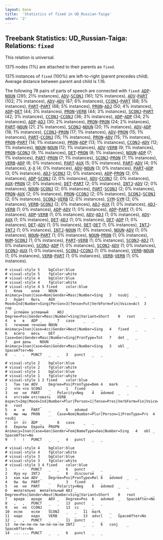 ```yaml
---
layout: base
title:  'Statistics of fixed in UD_Russian-Taiga'
udver: '2'
---
```


## Treebank Statistics: UD_Russian-Taiga: Relations: `fixed`

This relation is universal.

1375 nodes (1%) are attached to their parents as `fixed`.

1375 instances of `fixed` (100%) are left-to-right (parent precedes child).
Average distance between parent and child is 1.16.

The following 78 pairs of parts of speech are connected with `fixed`: <tt><a href="ru_taiga-pos-ADP.html">ADP</a></tt>-<tt><a href="ru_taiga-pos-NOUN.html">NOUN</a></tt> (285; 21% instances), <tt><a href="ru_taiga-pos-ADV.html">ADV</a></tt>-<tt><a href="ru_taiga-pos-SCONJ.html">SCONJ</a></tt> (161; 12% instances), <tt><a href="ru_taiga-pos-ADV.html">ADV</a></tt>-<tt><a href="ru_taiga-pos-PART.html">PART</a></tt> (102; 7% instances), <tt><a href="ru_taiga-pos-ADV.html">ADV</a></tt>-<tt><a href="ru_taiga-pos-ADV.html">ADV</a></tt> (87; 6% instances), <tt><a href="ru_taiga-pos-CCONJ.html">CCONJ</a></tt>-<tt><a href="ru_taiga-pos-PART.html">PART</a></tt> (68; 5% instances), <tt><a href="ru_taiga-pos-PART.html">PART</a></tt>-<tt><a href="ru_taiga-pos-PART.html">PART</a></tt> (68; 5% instances), <tt><a href="ru_taiga-pos-PRON.html">PRON</a></tt>-<tt><a href="ru_taiga-pos-ADJ.html">ADJ</a></tt> (50; 4% instances), <tt><a href="ru_taiga-pos-ADP.html">ADP</a></tt>-<tt><a href="ru_taiga-pos-DET.html">DET</a></tt> (44; 3% instances), <tt><a href="ru_taiga-pos-PRON.html">PRON</a></tt>-<tt><a href="ru_taiga-pos-VERB.html">VERB</a></tt> (44; 3% instances), <tt><a href="ru_taiga-pos-SCONJ.html">SCONJ</a></tt>-<tt><a href="ru_taiga-pos-PART.html">PART</a></tt> (42; 3% instances), <tt><a href="ru_taiga-pos-CCONJ.html">CCONJ</a></tt>-<tt><a href="ru_taiga-pos-CCONJ.html">CCONJ</a></tt> (36; 3% instances), <tt><a href="ru_taiga-pos-ADP.html">ADP</a></tt>-<tt><a href="ru_taiga-pos-ADP.html">ADP</a></tt> (34; 2% instances), <tt><a href="ru_taiga-pos-ADP.html">ADP</a></tt>-<tt><a href="ru_taiga-pos-ADJ.html">ADJ</a></tt> (30; 2% instances), <tt><a href="ru_taiga-pos-PRON.html">PRON</a></tt>-<tt><a href="ru_taiga-pos-PRON.html">PRON</a></tt> (24; 2% instances), <tt><a href="ru_taiga-pos-PART.html">PART</a></tt>-<tt><a href="ru_taiga-pos-NOUN.html">NOUN</a></tt> (21; 2% instances), <tt><a href="ru_taiga-pos-SCONJ.html">SCONJ</a></tt>-<tt><a href="ru_taiga-pos-NOUN.html">NOUN</a></tt> (20; 1% instances), <tt><a href="ru_taiga-pos-ADV.html">ADV</a></tt>-<tt><a href="ru_taiga-pos-ADP.html">ADP</a></tt> (18; 1% instances), <tt><a href="ru_taiga-pos-CCONJ.html">CCONJ</a></tt>-<tt><a href="ru_taiga-pos-PRON.html">PRON</a></tt> (17; 1% instances), <tt><a href="ru_taiga-pos-ADV.html">ADV</a></tt>-<tt><a href="ru_taiga-pos-PRON.html">PRON</a></tt> (15; 1% instances), <tt><a href="ru_taiga-pos-PART.html">PART</a></tt>-<tt><a href="ru_taiga-pos-CCONJ.html">CCONJ</a></tt> (15; 1% instances), <tt><a href="ru_taiga-pos-PRON.html">PRON</a></tt>-<tt><a href="ru_taiga-pos-ADV.html">ADV</a></tt> (15; 1% instances), <tt><a href="ru_taiga-pos-PRON.html">PRON</a></tt>-<tt><a href="ru_taiga-pos-PART.html">PART</a></tt> (14; 1% instances), <tt><a href="ru_taiga-pos-PRON.html">PRON</a></tt>-<tt><a href="ru_taiga-pos-ADP.html">ADP</a></tt> (13; 1% instances), <tt><a href="ru_taiga-pos-CCONJ.html">CCONJ</a></tt>-<tt><a href="ru_taiga-pos-ADV.html">ADV</a></tt> (12; 1% instances), <tt><a href="ru_taiga-pos-NOUN.html">NOUN</a></tt>-<tt><a href="ru_taiga-pos-NOUN.html">NOUN</a></tt> (12; 1% instances), <tt><a href="ru_taiga-pos-ADV.html">ADV</a></tt>-<tt><a href="ru_taiga-pos-VERB.html">VERB</a></tt> (9; 1% instances), <tt><a href="ru_taiga-pos-PRON.html">PRON</a></tt>-<tt><a href="ru_taiga-pos-SCONJ.html">SCONJ</a></tt> (9; 1% instances), <tt><a href="ru_taiga-pos-DET.html">DET</a></tt>-<tt><a href="ru_taiga-pos-PRON.html">PRON</a></tt> (8; 1% instances), <tt><a href="ru_taiga-pos-NOUN.html">NOUN</a></tt>-<tt><a href="ru_taiga-pos-ADP.html">ADP</a></tt> (7; 1% instances), <tt><a href="ru_taiga-pos-PART.html">PART</a></tt>-<tt><a href="ru_taiga-pos-PRON.html">PRON</a></tt> (7; 1% instances), <tt><a href="ru_taiga-pos-SCONJ.html">SCONJ</a></tt>-<tt><a href="ru_taiga-pos-PRON.html">PRON</a></tt> (7; 1% instances), <tt><a href="ru_taiga-pos-VERB.html">VERB</a></tt>-<tt><a href="ru_taiga-pos-ADP.html">ADP</a></tt> (6; 0% instances), <tt><a href="ru_taiga-pos-PART.html">PART</a></tt>-<tt><a href="ru_taiga-pos-AUX.html">AUX</a></tt> (5; 0% instances), <tt><a href="ru_taiga-pos-PART.html">PART</a></tt>-<tt><a href="ru_taiga-pos-ADV.html">ADV</a></tt> (4; 0% instances), <tt><a href="ru_taiga-pos-X.html">X</a></tt>-<tt><a href="ru_taiga-pos-X.html">X</a></tt> (4; 0% instances), <tt><a href="ru_taiga-pos-ADV.html">ADV</a></tt>-<tt><a href="ru_taiga-pos-NOUN.html">NOUN</a></tt> (3; 0% instances), <tt><a href="ru_taiga-pos-PART.html">PART</a></tt>-<tt><a href="ru_taiga-pos-ADP.html">ADP</a></tt> (3; 0% instances), <tt><a href="ru_taiga-pos-ADJ.html">ADJ</a></tt>-<tt><a href="ru_taiga-pos-SCONJ.html">SCONJ</a></tt> (2; 0% instances), <tt><a href="ru_taiga-pos-ADP.html">ADP</a></tt>-<tt><a href="ru_taiga-pos-PRON.html">PRON</a></tt> (2; 0% instances), <tt><a href="ru_taiga-pos-ADP.html">ADP</a></tt>-<tt><a href="ru_taiga-pos-SCONJ.html">SCONJ</a></tt> (2; 0% instances), <tt><a href="ru_taiga-pos-ADV.html">ADV</a></tt>-<tt><a href="ru_taiga-pos-CCONJ.html">CCONJ</a></tt> (2; 0% instances), <tt><a href="ru_taiga-pos-AUX.html">AUX</a></tt>-<tt><a href="ru_taiga-pos-PRON.html">PRON</a></tt> (2; 0% instances), <tt><a href="ru_taiga-pos-DET.html">DET</a></tt>-<tt><a href="ru_taiga-pos-PART.html">PART</a></tt> (2; 0% instances), <tt><a href="ru_taiga-pos-INTJ.html">INTJ</a></tt>-<tt><a href="ru_taiga-pos-ADV.html">ADV</a></tt> (2; 0% instances), <tt><a href="ru_taiga-pos-NOUN.html">NOUN</a></tt>-<tt><a href="ru_taiga-pos-SCONJ.html">SCONJ</a></tt> (2; 0% instances), <tt><a href="ru_taiga-pos-PART.html">PART</a></tt>-<tt><a href="ru_taiga-pos-SCONJ.html">SCONJ</a></tt> (2; 0% instances), <tt><a href="ru_taiga-pos-PRON.html">PRON</a></tt>-<tt><a href="ru_taiga-pos-AUX.html">AUX</a></tt> (2; 0% instances), <tt><a href="ru_taiga-pos-PRON.html">PRON</a></tt>-<tt><a href="ru_taiga-pos-CCONJ.html">CCONJ</a></tt> (2; 0% instances), <tt><a href="ru_taiga-pos-SCONJ.html">SCONJ</a></tt>-<tt><a href="ru_taiga-pos-SCONJ.html">SCONJ</a></tt> (2; 0% instances), <tt><a href="ru_taiga-pos-SCONJ.html">SCONJ</a></tt>-<tt><a href="ru_taiga-pos-VERB.html">VERB</a></tt> (2; 0% instances), <tt><a href="ru_taiga-pos-SYM.html">SYM</a></tt>-<tt><a href="ru_taiga-pos-SYM.html">SYM</a></tt> (2; 0% instances), <tt><a href="ru_taiga-pos-VERB.html">VERB</a></tt>-<tt><a href="ru_taiga-pos-SCONJ.html">SCONJ</a></tt> (2; 0% instances), <tt><a href="ru_taiga-pos-ADJ.html">ADJ</a></tt>-<tt><a href="ru_taiga-pos-AUX.html">AUX</a></tt> (1; 0% instances), <tt><a href="ru_taiga-pos-ADJ.html">ADJ</a></tt>-<tt><a href="ru_taiga-pos-VERB.html">VERB</a></tt> (1; 0% instances), <tt><a href="ru_taiga-pos-ADP.html">ADP</a></tt>-<tt><a href="ru_taiga-pos-ADV.html">ADV</a></tt> (1; 0% instances), <tt><a href="ru_taiga-pos-ADP.html">ADP</a></tt>-<tt><a href="ru_taiga-pos-PART.html">PART</a></tt> (1; 0% instances), <tt><a href="ru_taiga-pos-ADP.html">ADP</a></tt>-<tt><a href="ru_taiga-pos-VERB.html">VERB</a></tt> (1; 0% instances), <tt><a href="ru_taiga-pos-ADV.html">ADV</a></tt>-<tt><a href="ru_taiga-pos-ADJ.html">ADJ</a></tt> (1; 0% instances), <tt><a href="ru_taiga-pos-ADV.html">ADV</a></tt>-<tt><a href="ru_taiga-pos-AUX.html">AUX</a></tt> (1; 0% instances), <tt><a href="ru_taiga-pos-DET.html">DET</a></tt>-<tt><a href="ru_taiga-pos-ADJ.html">ADJ</a></tt> (1; 0% instances), <tt><a href="ru_taiga-pos-DET.html">DET</a></tt>-<tt><a href="ru_taiga-pos-ADP.html">ADP</a></tt> (1; 0% instances), <tt><a href="ru_taiga-pos-DET.html">DET</a></tt>-<tt><a href="ru_taiga-pos-ADV.html">ADV</a></tt> (1; 0% instances), <tt><a href="ru_taiga-pos-DET.html">DET</a></tt>-<tt><a href="ru_taiga-pos-DET.html">DET</a></tt> (1; 0% instances), <tt><a href="ru_taiga-pos-INTJ.html">INTJ</a></tt>-<tt><a href="ru_taiga-pos-INTJ.html">INTJ</a></tt> (1; 0% instances), <tt><a href="ru_taiga-pos-INTJ.html">INTJ</a></tt>-<tt><a href="ru_taiga-pos-NOUN.html">NOUN</a></tt> (1; 0% instances), <tt><a href="ru_taiga-pos-NOUN.html">NOUN</a></tt>-<tt><a href="ru_taiga-pos-ADV.html">ADV</a></tt> (1; 0% instances), <tt><a href="ru_taiga-pos-NOUN.html">NOUN</a></tt>-<tt><a href="ru_taiga-pos-PART.html">PART</a></tt> (1; 0% instances), <tt><a href="ru_taiga-pos-NOUN.html">NOUN</a></tt>-<tt><a href="ru_taiga-pos-PRON.html">PRON</a></tt> (1; 0% instances), <tt><a href="ru_taiga-pos-NUM.html">NUM</a></tt>-<tt><a href="ru_taiga-pos-SCONJ.html">SCONJ</a></tt> (1; 0% instances), <tt><a href="ru_taiga-pos-PART.html">PART</a></tt>-<tt><a href="ru_taiga-pos-VERB.html">VERB</a></tt> (1; 0% instances), <tt><a href="ru_taiga-pos-SCONJ.html">SCONJ</a></tt>-<tt><a href="ru_taiga-pos-ADJ.html">ADJ</a></tt> (1; 0% instances), <tt><a href="ru_taiga-pos-SCONJ.html">SCONJ</a></tt>-<tt><a href="ru_taiga-pos-ADP.html">ADP</a></tt> (1; 0% instances), <tt><a href="ru_taiga-pos-SCONJ.html">SCONJ</a></tt>-<tt><a href="ru_taiga-pos-ADV.html">ADV</a></tt> (1; 0% instances), <tt><a href="ru_taiga-pos-SCONJ.html">SCONJ</a></tt>-<tt><a href="ru_taiga-pos-AUX.html">AUX</a></tt> (1; 0% instances), <tt><a href="ru_taiga-pos-SCONJ.html">SCONJ</a></tt>-<tt><a href="ru_taiga-pos-CCONJ.html">CCONJ</a></tt> (1; 0% instances), <tt><a href="ru_taiga-pos-VERB.html">VERB</a></tt>-<tt><a href="ru_taiga-pos-NOUN.html">NOUN</a></tt> (1; 0% instances), <tt><a href="ru_taiga-pos-VERB.html">VERB</a></tt>-<tt><a href="ru_taiga-pos-PART.html">PART</a></tt> (1; 0% instances), <tt><a href="ru_taiga-pos-VERB.html">VERB</a></tt>-<tt><a href="ru_taiga-pos-VERB.html">VERB</a></tt> (1; 0% instances).


~~~ conllu
# visual-style 5	bgColor:blue
# visual-style 5	fgColor:white
# visual-style 4	bgColor:blue
# visual-style 4	fgColor:white
# visual-style 4 5 fixed	color:blue
1	Клев	клев	NOUN	_	Animacy=Inan|Case=Nom|Gender=Masc|Number=Sing	3	nsubj	_	_
2	будет	быть	AUX	_	Mood=Ind|Number=Sing|Person=3|Tense=Fut|VerbForm=Fin|Voice=Act	3	cop	_	_
3	успешен	успешный	ADJ	_	Degree=Pos|Gender=Masc|Number=Sing|Variant=Short	0	root	_	_
4	в	в	ADP	_	_	7	case	_	_
5	течение	течение	NOUN	_	Animacy=Inan|Case=Acc|Gender=Neut|Number=Sing	4	fixed	_	_
6	всего	весь	DET	_	Case=Gen|Gender=Masc|Number=Sing|PronType=Tot	7	det	_	_
7	дня	день	NOUN	_	Animacy=Inan|Case=Gen|Gender=Masc|Number=Sing	3	obl	_	SpaceAfter=No
8	.	.	PUNCT	_	_	3	punct	_	_

~~~


~~~ conllu
# visual-style 2	bgColor:blue
# visual-style 2	fgColor:white
# visual-style 1	bgColor:blue
# visual-style 1	fgColor:white
# visual-style 1 2 fixed	color:blue
1	Так	так	ADV	_	Degree=Pos|PronType=Dem	4	mark	_	_
2	что	что	SCONJ	_	_	1	fixed	_	_
3	не	не	PART	_	Polarity=Neg	4	advmod	_	_
4	отстаём	отставать	VERB	_	Aspect=Imp|Mood=Ind|Number=Plur|Person=1|Tense=Pres|VerbForm=Fin|Voice=Act	0	root	_	_
5	и	и	PART	_	_	6	advmod	_	_
6	мы	мы	PRON	_	Case=Nom|Number=Plur|Person=1|PronType=Prs	4	nsubj	_	_
7	от	от	ADP	_	_	8	case	_	_
8	Европы	Европа	PROPN	_	Animacy=Inan|Case=Gen|Gender=Fem|NameType=Geo|Number=Sing	4	obl	_	SpaceAfter=No
9	!	!	PUNCT	_	_	4	punct	_	_

~~~


~~~ conllu
# visual-style 4	bgColor:blue
# visual-style 4	fgColor:white
# visual-style 3	bgColor:blue
# visual-style 3	fgColor:white
# visual-style 3 4 fixed	color:blue
1	-	-	PUNCT	_	_	6	punct	_	_
2	Нуу	ну	INTJ	_	_	6	discourse	_	_
3	как	как	ADV	_	Degree=Pos|PronType=Rel	6	advmod	_	_
4	бы	бы	PART	_	_	3	fixed	_	_
5	не	не	PART	_	Polarity=Neg	6	advmod	_	_
6	желательно	желательный	ADJ	_	Degree=Pos|Gender=Neut|Number=Sing|Variant=Short	0	root	_	_
7	вроде	вроде	ADV	_	Degree=Pos	6	advmod	_	SpaceAfter=No
8	,	,	PUNCT	_	_	13	punct	_	_
9	но	но	CCONJ	_	_	13	cc	_	_
10	если	если	SCONJ	_	_	11	mark	_	_
11	надо	надо	VERB	_	_	13	advcl	_	SpaceAfter=No
12	,	,	PUNCT	_	_	11	punct	_	_
13	пи-пи-пи-пи	пи-пи-пи-пи	INTJ	_	_	6	conj	_	SpaceAfter=No
14	...	...	PUNCT	_	_	6	punct	_	_

~~~


